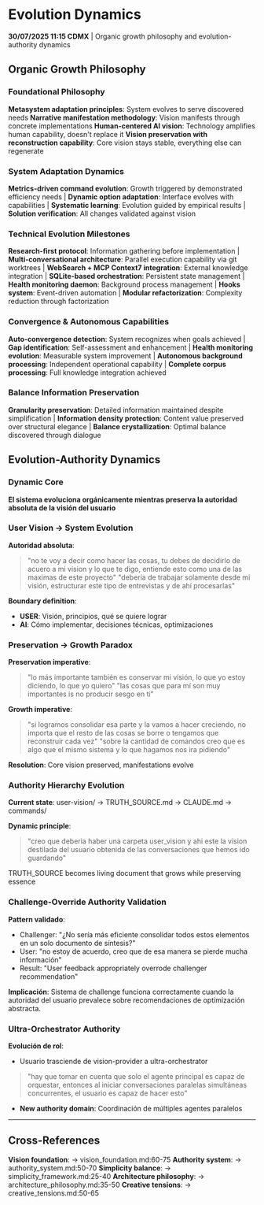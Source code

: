 # Evolution Dynamics

**30/07/2025 11:15 CDMX** | Organic growth philosophy and evolution-authority dynamics

## Organic Growth Philosophy

### Foundational Philosophy
**Metasystem adaptation principles**: System evolves to serve discovered needs
**Narrative manifestation methodology**: Vision manifests through concrete implementations
**Human-centered AI vision**: Technology amplifies human capability, doesn't replace it
**Vision preservation with reconstruction capability**: Core vision stays stable, everything else can regenerate

### System Adaptation Dynamics
**Metrics-driven command evolution**: Growth triggered by demonstrated efficiency needs | **Dynamic option adaptation**: Interface evolves with capabilities | **Systematic learning**: Evolution guided by empirical results | **Solution verification**: All changes validated against vision

### Technical Evolution Milestones
**Research-first protocol**: Information gathering before implementation | **Multi-conversational architecture**: Parallel execution capability via git worktrees | **WebSearch + MCP Context7 integration**: External knowledge integration | **SQLite-based orchestration**: Persistent state management | **Health monitoring daemon**: Background process management | **Hooks system**: Event-driven automation | **Modular refactorization**: Complexity reduction through factorization

### Convergence & Autonomous Capabilities
**Auto-convergence detection**: System recognizes when goals achieved | **Gap identification**: Self-assessment and enhancement | **Health monitoring evolution**: Measurable system improvement | **Autonomous background processing**: Independent operational capability | **Complete corpus processing**: Full knowledge integration achieved

### Balance Information Preservation
**Granularity preservation**: Detailed information maintained despite simplification | **Information density protection**: Content value preserved over structural elegance | **Balance crystallization**: Optimal balance discovered through dialogue

## Evolution-Authority Dynamics

### Dynamic Core
**El sistema evoluciona orgánicamente mientras preserva la autoridad absoluta de la visión del usuario**

### User Vision → System Evolution
**Autoridad absoluta**:
> "no te voy a decir como hacer las cosas, tu debes de decidirlo de acuero a mi vision y lo que te digo, entiende esto como una de las maximas de este proyecto"
> "debería de trabajar solamente desde mi visión, estructurar este tipo de entrevistas y de ahí procesarlas"

**Boundary definition**:
- **USER**: Visión, principios, qué se quiere lograr
- **AI**: Cómo implementar, decisiones técnicas, optimizaciones

### Preservation → Growth Paradox
**Preservation imperative**:
> "lo más importante también es conservar mi visión, lo que yo estoy diciendo, lo que yo quiero"
> "las cosas que para mí son muy importantes is no producir sesgo en ti"

**Growth imperative**:
> "si logramos consolidar esa parte y la vamos a hacer creciendo, no importa que el resto de las cosas se borre o tengamos que reconstruir cada vez"
> "sobre la cantidad de comandos creo que es algo que el mismo sistema y lo que hagamos nos ira pidiendo"

**Resolution**: Core vision preserved, manifestations evolve

### Authority Hierarchy Evolution
**Current state**: user-vision/ → TRUTH_SOURCE.md → CLAUDE.md → commands/

**Dynamic principle**:
> "creo que deberia haber una carpeta user_vision y ahi este la vision destilada del usuario obtenida de las conversaciones que hemos ido guardando"

TRUTH_SOURCE becomes living document that grows while preserving essence

### Challenge-Override Authority Validation
**Pattern validado**:
- Challenger: "¿No sería más eficiente consolidar todos estos elementos en un solo documento de síntesis?"
- User: "no estoy de acuerdo, creo que de esa manera se pierde mucha información"
- Result: "User feedback appropriately overrode challenger recommendation"

**Implicación**: Sistema de challenge funciona correctamente cuando la autoridad del usuario prevalece sobre recomendaciones de optimización abstracta.

### Ultra-Orchestrator Authority
**Evolución de rol**:
- Usuario trasciende de vision-provider a ultra-orchestrator
> "hay que tomar en cuenta que solo el agente principal es capaz de orquestar, entonces al iniciar conversaciones paralelas simultáneas concurrentes, el usuario es capaz de hacer esto"
- **New authority domain**: Coordinación de múltiples agentes paralelos

---

## Cross-References
**Vision foundation**: → vision_foundation.md:60-75
**Authority system**: → authority_system.md:50-70
**Simplicity balance**: → simplicity_framework.md:25-40
**Architecture philosophy**: → architecture_philosophy.md:35-50
**Creative tensions**: → creative_tensions.md:50-65
